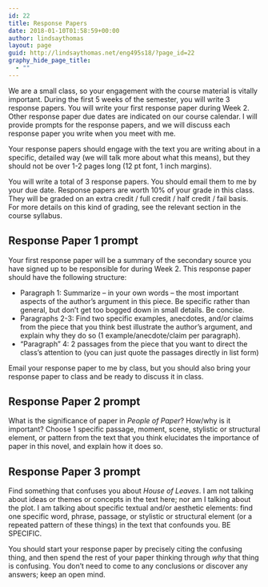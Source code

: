 ```yaml
---
id: 22
title: Response Papers
date: 2018-01-10T01:58:59+00:00
author: lindsaythomas
layout: page
guid: http://lindsaythomas.net/eng495s18/?page_id=22
graphy_hide_page_title:
  - ""
---
```

We are a small class, so your engagement with the course material is vitally important. During the first 5 weeks of the semester, you will write 3 response papers. You will write your first response paper during Week 2. Other response paper due dates are indicated on our course calendar. I will provide prompts for the response papers, and we will discuss each response paper you write when you meet with me.

Your response papers should engage with the text you are writing about in a specific, detailed way (we will talk more about what this means), but they should not be over 1-2 pages long (12 pt font, 1 inch margins).

You will write a total of 3 response papers. You should email them to me by your due date. Response papers are worth 10% of your grade in this class. They will be graded on an extra credit / full credit / half credit / fail basis. For more details on this kind of grading, see the relevant section in the course syllabus.

## Response Paper 1 prompt

Your first response paper will be a summary of the secondary source you have signed up to be responsible for during Week 2. This response paper should have the following structure:

  * Paragraph 1: Summarize – in your own words – the most important aspects of the author’s argument in this piece. Be specific rather than general, but don’t get too bogged down in small details. Be concise.
  * Paragraphs 2-3: Find two specific examples, anecdotes, and/or claims from the piece that you think best illustrate the author’s argument, and explain why they do so (1 example/anecdote/claim per paragraph).
  * &#8220;Paragraph&#8221; 4: 2 passages from the piece that you want to direct the class’s attention to (you can just quote the passages directly in list form)

Email your response paper to me by class, but you should also bring your response paper to class and be ready to discuss it in class.

## Response Paper 2 prompt

What is the significance of paper in _People of Paper_? How/why is it important? Choose 1 specific passage, moment, scene, stylistic or structural element, or pattern from the text that you think elucidates the importance of paper in this novel, and explain how it does so.

## Response Paper 3 prompt

Find something that confuses you about _House of Leaves_. I am not talking about ideas or themes or concepts in the text here; nor am I talking about the plot. I am talking about specific textual and/or aesthetic elements: find one specific word, phrase, passage, or stylistic or structural element (or a repeated pattern of these things) in the text that confounds you. BE SPECIFIC.

You should start your response paper by precisely citing the confusing thing, and then spend the rest of your paper thinking through _why_ that thing is confusing. You don’t need to come to any conclusions or discover any answers; keep an open mind.